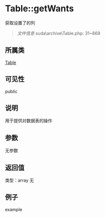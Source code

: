 # Table::getWants
获取设置了的列
> *文件信息* suda\archive\Table.php: 31~869
## 所属类 

[Table](../Table.md)

## 可见性

  public  
## 说明


用于提供对数据表的操作


## 参数

无参数

## 返回值
类型：array
无

## 例子

example